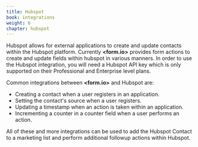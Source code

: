 ```yaml
---
title: Hubspot
book: integrations
weight: 6
chapter: hubspot
---
```

Hubspot allows for external applications to create and update contacts within the Hubspot platform. Currently **&lt;<span class="text-primary">form</span>.<span class="text-secondary">io</span>&gt;** provides form actions to create and update fields within hubspot in various manners. In order to use the Hubspot integration, you will need a Hubspot API key which is only supported on their Professional and Enterprise level plans.

Common integrations between **&lt;<span class="text-primary">form</span>.<span class="text-secondary">io</span>&gt;** and Hubspot are:

 - Creating a contact when a user registers in an application.
 - Setting the contact's source when a user registers.
 - Updating a timestamp when an action is taken within an application.
 - Incrementing a counter in a counter field when a user performs an action.
 
 All of these and more integrations can be used to add the Hubspot Contact to a marketing list and perform additional followup actions within Hubspot.
